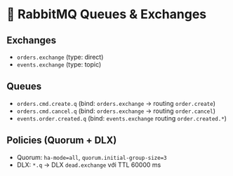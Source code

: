 # 🐰 RabbitMQ Queues & Exchanges

## Exchanges
- `orders.exchange` (type: direct)
- `events.exchange` (type: topic)

## Queues
- `orders.cmd.create.q` (bind: `orders.exchange` → routing `order.create`)
- `orders.cmd.cancel.q` (bind: `orders.exchange` → routing `order.cancel`)
- `events.order.created.q` (bind: `events.exchange` routing `order.created.*`)

## Policies (Quorum + DLX)
- Quorum: `ha-mode=all`, `quorum.initial-group-size=3`
- DLX: `*.q` → DLX `dead.exchange` với TTL 60000 ms
